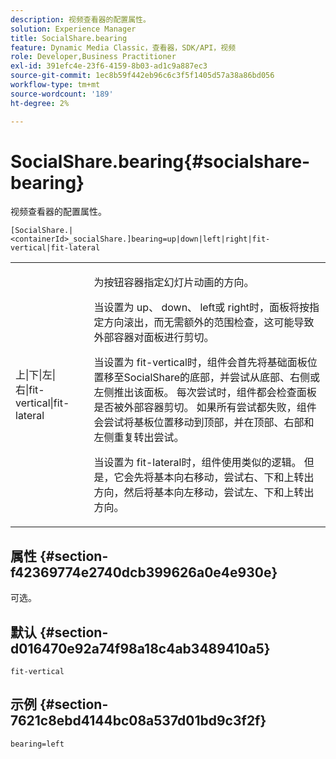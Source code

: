 ```yaml
---
description: 视频查看器的配置属性。
solution: Experience Manager
title: SocialShare.bearing
feature: Dynamic Media Classic，查看器，SDK/API，视频
role: Developer,Business Practitioner
exl-id: 391efc4e-23f6-4159-8b03-ad1c9a887ec3
source-git-commit: 1ec8b59f442eb96c6c3f5f1405d57a38a86bd056
workflow-type: tm+mt
source-wordcount: '189'
ht-degree: 2%

---
```


# SocialShare.bearing{#socialshare-bearing}

视频查看器的配置属性。

`[SocialShare.|<containerId>_socialShare.]bearing=up|down|left|right|fit-vertical|fit-lateral`

<table id="table_C616483932C2482CA9794DDD7313FD7C"> 
 <tbody> 
  <tr> 
   <td colname="col1"> <p> <span class="codeph"> 上|下|左|右|fit-vertical|fit-lateral</span> </p> </td> 
   <td colname="col2"> <p> 为按钮容器指定幻灯片动画的方向。 </p> <p> 当设置为<span class="codeph"> up</span>、<span class="codeph"> down</span>、<span class="codeph"> left</span>或<span class="codeph"> right</span>时，面板将按指定方向滚出，而无需额外的范围检查，这可能导致外部容器对面板进行剪切。 </p> <p>当设置为<span class="codeph"> fit-vertical</span>时，组件会首先将基础面板位置移至SocialShare的底部，并尝试从底部、右侧或左侧推出该面板。 每次尝试时，组件都会检查面板是否被外部容器剪切。 如果所有尝试都失败，组件会尝试将基板位置移动到顶部，并在顶部、右部和左侧重复转出尝试。 </p> <p>当设置为<span class="codeph"> fit-lateral</span>时，组件使用类似的逻辑。 但是，它会先将基本向右移动，尝试右、下和上转出方向，然后将基本向左移动，尝试左、下和上转出方向。 </p> </td> 
  </tr> 
 </tbody> 
</table>

## 属性 {#section-f42369774e2740dcb399626a0e4e930e}

可选。

## 默认 {#section-d016470e92a74f98a18c4ab3489410a5}

`fit-vertical`

## 示例 {#section-7621c8ebd4144bc08a537d01bd9c3f2f}

```
bearing=left
```

